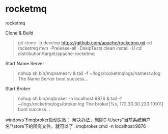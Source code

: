 # rocketmq
rocketmq

Clone & Build
> git clone -b develop https://github.com/apache/rocketmq.git
> cd rocketmq
> mvn -Prelease-all -DskipTests clean install -U
> cd distribution/target/apache-rocketmq

Start Name Server


> nohup sh bin/mqnamesrv &
> tail -f ~/logs/rocketmqlogs/namesrv.log
The Name Server boot success...

Start Broker


> nohup sh bin/mqbroker -n localhost:9876 &
> tail -f ~/logs/rocketmqlogs/broker.log
The broker[%s, 172.30.30.233:10911] boot success...

windows下mqbroker启动失败：
    解决办法，删除C:\Users\"当前系统用户名"\store下的所有文件，就可以了
    .\mqbroker.cmd -n localhost:9876
